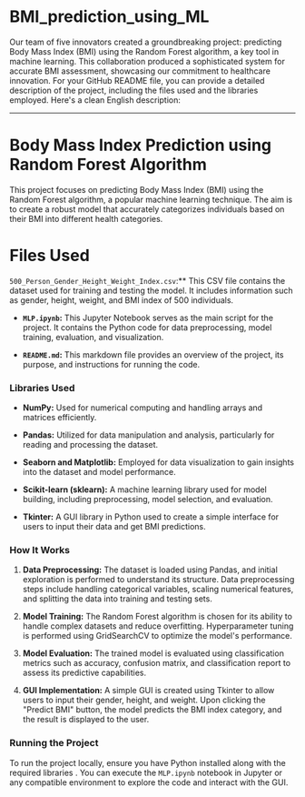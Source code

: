 # BMI_prediction_using_ML
Our team of five innovators created a groundbreaking project: predicting Body Mass Index (BMI) using the Random Forest algorithm, a key tool in machine learning. This collaboration produced a sophisticated system for accurate BMI assessment, showcasing our commitment to healthcare innovation.
For your GitHub README file, you can provide a detailed description of the project, including the files used and the libraries employed. Here's a clean English description:

---

# Body Mass Index Prediction using Random Forest Algorithm

This project focuses on predicting Body Mass Index (BMI) using the Random Forest algorithm, a popular machine learning technique. The aim is to create a robust model that accurately categorizes individuals based on their BMI into different health categories.

# Files Used

`500_Person_Gender_Height_Weight_Index.csv`:** This CSV file contains the dataset used for training and testing the model. It includes information such as gender, height, weight, and BMI index of 500 individuals.

- **`MLP.ipynb`:** This Jupyter Notebook serves as the main script for the project. It contains the Python code for data preprocessing, model training, evaluation, and visualization.

- **`README.md`:** This markdown file provides an overview of the project, its purpose, and instructions for running the code.

### Libraries Used

- **NumPy:** Used for numerical computing and handling arrays and matrices efficiently.

- **Pandas:** Utilized for data manipulation and analysis, particularly for reading and processing the dataset.

- **Seaborn and Matplotlib:** Employed for data visualization to gain insights into the dataset and model performance.

- **Scikit-learn (sklearn):** A machine learning library used for model building, including preprocessing, model selection, and evaluation.

- **Tkinter:** A GUI library in Python used to create a simple interface for users to input their data and get BMI predictions.

### How It Works

1. **Data Preprocessing:** The dataset is loaded using Pandas, and initial exploration is performed to understand its structure. Data preprocessing steps include handling categorical variables, scaling numerical features, and splitting the data into training and testing sets.

2. **Model Training:** The Random Forest algorithm is chosen for its ability to handle complex datasets and reduce overfitting. Hyperparameter tuning is performed using GridSearchCV to optimize the model's performance.

3. **Model Evaluation:** The trained model is evaluated using classification metrics such as accuracy, confusion matrix, and classification report to assess its predictive capabilities.

4. **GUI Implementation:** A simple GUI is created using Tkinter to allow users to input their gender, height, and weight. Upon clicking the "Predict BMI" button, the model predicts the BMI index category, and the result is displayed to the user.

### Running the Project

To run the project locally, ensure you have Python installed along with the required libraries . You can execute the `MLP.ipynb` notebook in Jupyter or any compatible environment to explore the code and interact with the GUI.
